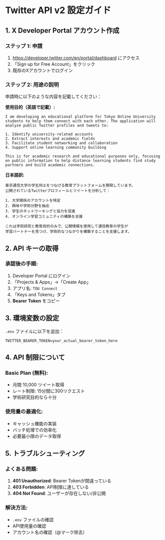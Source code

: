 # Twitter API v2 設定ガイド

## 1. X Developer Portal アカウント作成

### ステップ 1: 申請
1. https://developer.twitter.com/en/portal/dashboard にアクセス
2. 「Sign up for Free Account」をクリック
3. 既存のXアカウントでログイン

### ステップ 2: 用途の説明
申請時に以下のような内容を記載してください：

**使用目的（英語で記載）:**
```
I am developing an educational platform for Tokyo Online University students to help them connect with each other. The application will analyze public Twitter profiles and tweets to:

1. Identify university-related accounts
2. Extract interests and academic fields
3. Facilitate student networking and collaboration
4. Support online learning community building

This is for academic research and educational purposes only, focusing on public information to help distance learning students find study partners and build academic connections.
```

**日本語訳:**
```
東京通信大学の学生同士をつなげる教育プラットフォームを開発しています。
公開されているTwitterプロフィールとツイートを分析して：

1. 大学関係のアカウントを特定
2. 興味や学術分野を抽出
3. 学生のネットワーキングと協力を促進
4. オンライン学習コミュニティの構築を支援

これは学術研究と教育目的のみで、公開情報を使用して通信教育の学生が
学習パートナーを見つけ、学術的なつながりを構築することを支援します。
```

## 2. API キーの取得

### 承認後の手順:
1. Developer Portal にログイン
2. 「Projects & Apps」→「Create App」
3. アプリ名: `TOU Connect`
4. 「Keys and Tokens」タブ
5. **Bearer Token** をコピー

## 3. 環境変数の設定

`.env` ファイルに以下を追加：
```
TWITTER_BEARER_TOKEN=your_actual_bearer_token_here
```

## 4. API 制限について

### Basic Plan (無料):
- 月間 10,000 ツイート取得
- レート制限: 15分間に300リクエスト
- 学術研究目的なら十分

### 使用量の最適化:
- キャッシュ機能の実装
- バッチ処理での効率化
- 必要最小限のデータ取得

## 5. トラブルシューティング

### よくある問題:
1. **401 Unauthorized**: Bearer Tokenが間違っている
2. **403 Forbidden**: API制限に達している
3. **404 Not Found**: ユーザーが存在しない/非公開

### 解決方法:
- `.env` ファイルの確認
- API使用量の確認
- アカウント名の確認（@マーク除去）